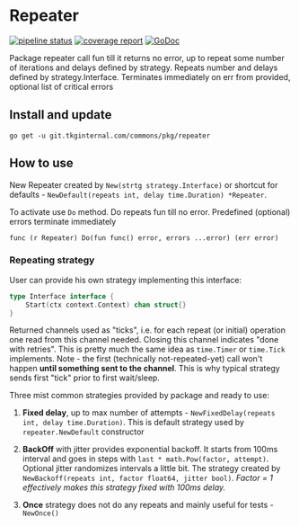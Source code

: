 # Repeater

[![pipeline status](https://git.tkginternal.com/commons/pkg/repeater/badges/master/pipeline.svg)](https://git.tkginternal.com/commons/pkg/repeater/commits/master) 
[![coverage report](https://git.tkginternal.com/commons/pkg/repeater/badges/master/coverage.svg)](https://git.tkginternal.com/commons/pkg/repeater/commits/master)
[![GoDoc](https://godoc.tkginternal.com/godoc.svg)](https://godoc.tkginternal.com/pkg/git.tkginternal.com/commons/pkg/repeater/)


Package repeater call fun till it returns no error, up to repeat some number of iterations and delays defined by strategy.
Repeats number and delays defined by strategy.Interface. Terminates immediately on err from provided, optional list of critical errors

## Install and update

`go get -u git.tkginternal.com/commons/pkg/repeater`

## How to use

New Repeater created by `New(strtg strategy.Interface)` or shortcut for defaults - `NewDefault(repeats int, delay time.Duration) *Repeater`.

To activate use `Do` method. Do repeats fun till no error. Predefined (optional) errors terminate immediately
                            
`func (r Repeater) Do(fun func() error, errors ...error) (err error)`

### Repeating strategy

User can provide his own strategy implementing this interface:

```go
type Interface interface {
	Start(ctx context.Context) chan struct{}
}
```

Returned channels used as "ticks", i.e. for each repeat (or initial) operation one read from this channel needed. Closing this channel indicates "done with retries". This is pretty much the same idea as `time.Timer` or `time.Tick` implements. Note - the first (technically not-repeated-yet) call won't happen **until something sent to the channel**. This is why typical strategy sends first "tick" prior to first wait/sleep.

Three mist common strategies provided by package and ready to use:
1. **Fixed delay**, up to max number of attempts - `NewFixedDelay(repeats int, delay time.Duration)`. 
This is default strategy used by `repeater.NewDefault` constructor
2. **BackOff** with jitter provides exponential backoff. It starts from 100ms interval and goes in steps with `last * math.Pow(factor, attempt)`. Optional jitter randomizes intervals a little bit. The strategy created by `NewBackoff(repeats int, factor float64, jitter bool)`. _Factor = 1 effectively makes this strategy fixed with 100ms delay._ 

3. **Once** strategy does not do any repeats and mainly useful for tests - `NewOnce()`

